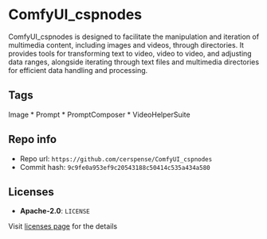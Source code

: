 # ComfyUI_cspnodes
ComfyUI_cspnodes is designed to facilitate the manipulation and iteration of multimedia content, including images and videos, through directories. It provides tools for transforming text to video, video to video, and adjusting data ranges, alongside iterating through text files and multimedia directories for efficient data handling and processing.

## Tags
Image * Prompt * PromptComposer * VideoHelperSuite

## Repo info
- Repo url: `https://github.com/cerspense/ComfyUI_cspnodes`
- Commit hash: `9c9fe0a953ef9c20543188c50414c535a434a580`

## Licenses
- **Apache-2.0**: `LICENSE`

Visit [licenses page](licenses.md) for the details
